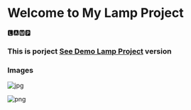 # Welcome to My Lamp Project

🅻🅰🅼🅿

<h3> This is porject <a href="https://lamp-beknur.netlify.app/">See Demo Lamp Project</a> version </h3>

### Images
![jpg](https://github.com/beknurmaxalbayev/Lamp/blob/main/1.png?raw=true)

![png](https://github.com/beknurmaxalbayev/Lamp/blob/main/2.png?raw=true)
